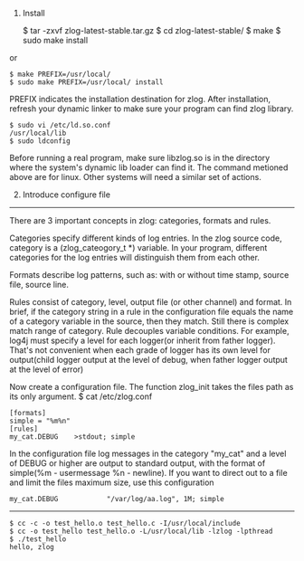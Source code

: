 1. Install

    $ tar -zxvf zlog-latest-stable.tar.gz
    $ cd zlog-latest-stable/
    $ make 
    $ sudo make install

or

    $ make PREFIX=/usr/local/
    $ sudo make PREFIX=/usr/local/ install

PREFIX indicates the installation destination for zlog. After installation, refresh your dynamic linker to make sure your program can find zlog library.  

    $ sudo vi /etc/ld.so.conf
    /usr/local/lib
    $ sudo ldconfig

Before running a real program, make sure libzlog.so is in the directory where the system's dynamic lib loader can find it. The command metioned above are for linux. Other systems will need a similar set of actions.


2. Introduce configure file
-------------

There are 3 important concepts in zlog: categories, formats and rules.

Categories specify different kinds of log entries. In the zlog source code, category is a (zlog_cateogory_t *) variable. In your program, different categories for the log entries will distinguish them from each other.

Formats describe log patterns, such as: with or without time stamp, source file, source line.

Rules consist of category, level, output file (or other channel) and format. In brief, if the category string in a rule in the configuration file equals the name of a category variable in the source, then they match. Still there is complex match range of category. Rule decouples variable conditions. For example, log4j must specify a level for each logger(or inherit from father logger). That's not convenient when each grade of logger has its own level for output(child logger output at the level of debug, when father logger output at the level of error)

Now create a configuration file. The function zlog_init takes the files path as its only argument.
    $ cat /etc/zlog.conf

    [formats]
    simple = "%m%n"
    [rules]
    my_cat.DEBUG    >stdout; simple

In the configuration file log messages in the category "my_cat" and a level of DEBUG or higher are output to standard output, with the format of simple(%m - usermessage %n - newline). If you want to direct out to a file and limit the files maximum size, use this configuration

    my_cat.DEBUG            "/var/log/aa.log", 1M; simple

-------------
    $ cc -c -o test_hello.o test_hello.c -I/usr/local/include
    $ cc -o test_hello test_hello.o -L/usr/local/lib -lzlog -lpthread
    $ ./test_hello
    hello, zlog


